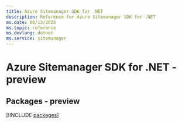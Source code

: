 ```yaml
---
title: Azure Sitemanager SDK for .NET
description: Reference for Azure Sitemanager SDK for .NET
ms.date: 06/13/2025
ms.topic: reference
ms.devlang: dotnet
ms.service: sitemanager
---
```

# Azure Sitemanager SDK for .NET - preview
## Packages - preview
[!INCLUDE [packages](sitemanager-index.md)]